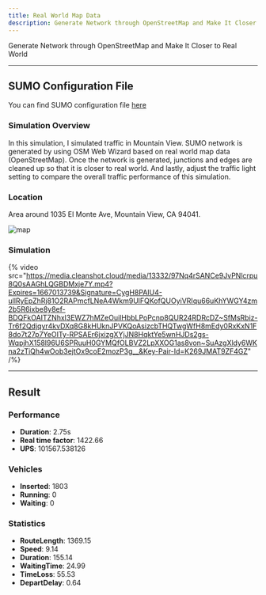 ```yaml
---
title: Real World Map Data
description: Generate Network through OpenStreetMap and Make It Closer to Real World
---
```


Generate Network through OpenStreetMap and Make It Closer to Real World

---

## SUMO Configuration File

You can find SUMO configuration file [here](https://github.com/zsy12345-54321/oaf-traffic-simulation-demo/tree/main/sumo/real-world)

### Simulation Overview

In this simulation, I simulated traffic in Mountain View. SUMO network is generated by using OSM Web Wizard based on real world map data (OpenStreetMap).
Once the network is generated, junctions and edges are cleaned up so that it is closer to real world.
And lastly, adjust the traffic light setting to compare the overall traffic performance of this simulation.


### Location

Area around 1035 El Monte Ave, Mountain View, CA 94041.

![map](https://media.cleanshot.cloud/media/13332/IjOh7X6uy65DkCvWqusckHN2gO3SX4MjQDNynlaI.jpeg?Expires=1667013957&Signature=CwXKYfqKLC~UnhwecLOExPULHZFCqW-UXVBQernA4vBZL2gd-nq0CCsxyO6JsR7UufycQMB-Kccaex5bK-eqiMwWCZmluFw6ecuGyJsL~5egYlsyqaYWBPLgxOVAcAossoT0hyMy9YVHUQD6Tk5nczbIoh~TSS~ZsIpTT7PQEW70MvHp5iMZkkfxMt-ztJHrx-IXSMKJbfItfwDaNE820-wiDcSbvMKpx9JliQa2-DmSyFKKI5wGY~H-rAO0LS8Rdh~hBKM7sEFDHkeTeSsjsH8fSh-i7Yfb3PXi2N0MEtHTc7v0~43iHi0XbQSrYCBI3MtfQGZp4mA72MCYJk1Jpw__&Key-Pair-Id=K269JMAT9ZF4GZ)

### Simulation

{% video src="https://media.cleanshot.cloud/media/13332/97Nq4rSANCe9JvPNlcrpu8Q0sAAGhLQGBDMxje7Y.mp4?Expires=1667013739&Signature=CygH8PAIU4-ullRyEpZhRj81O2RAPmcfLNeA4Wkm9UlFQKofQUOyiVRIqu66uKhYWGY4zm2b5R6ixbe8y8ef-BDQFkOAITZNhxl3EWZ7hMZeOuilHbbLPoPcnp8QUR24RDRcDZ~SfMsRbiz-Tr6f2Qdjqyr4kvDXq8G8kHUknJPVKQoAsizcbTHQTwgWfH8mEdy0RxKxN1F8do7t27p7YeOITy-RPSAEr6jxizgXYjJN8HqktYe5wnHJDs2gs-WqpjhX158l96U6SPRuuH0GYMQfOLBVZ2LpXXOG1as8von~SuAzgXldy6WKna2zTiQh4wOob3ejtOx9coE2mozP3g__&Key-Pair-Id=K269JMAT9ZF4GZ" /%}


---

## Result

### Performance

 - **Duration**: 2.75s
 - **Real time factor**: 1422.66
 - **UPS**: 101567.538126


### Vehicles
 - **Inserted**: 1803
 - **Running**: 0
 - **Waiting**: 0

### Statistics
 - **RouteLength**: 1369.15
 - **Speed**: 9.14
 - **Duration**: 155.14
 - **WaitingTime**: 24.99
 - **TimeLoss**: 55.53
 - **DepartDelay**: 0.64
